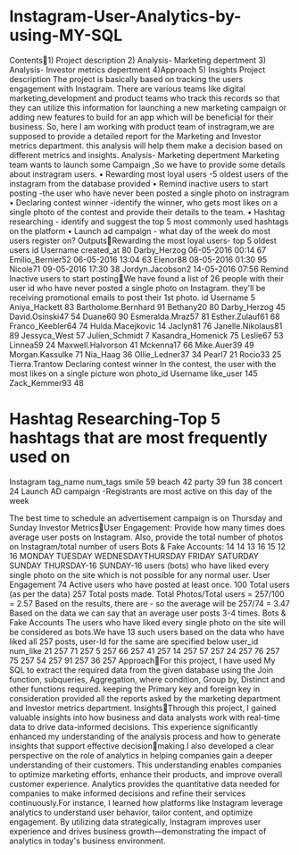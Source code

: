 # Instagram-User-Analytics-by-using-MY-SQL

Contents1) Project description
2) Analysis- Marketing depertment
3) Analysis- Investor metrics depertment
4)Approach
5) Insights
Project description
The project is basically based on tracking the users engagement with Instagram. There are various 
teams like digital marketing,development and product teams who track this records so that they can 
utilize this information for launching a new marketing campaign or adding new features to build for 
an app which will be beneficial for their business. So, here I am working with product team of 
instragram,we are supposed to provide a detailed report for the Marketing and Investor metrics 
department. this analysis will help them make a decision based on different metrics and insights.
Analysis- Marketing depertment
Marketing team wants to launch some Campaign ,So we have to provide some details about 
instragram users.
• Rewarding most loyal users -5 oldest users of the instagram from the database provided
• Remind inactive users to start posting -the user who have never been posted a single
 photo on instragram 
• Declaring contest winner -identify the winner, who gets most likes on a single photo of 
 the contest and provide their details to the team.
• Hashtag researching - identify and suggest the top 5 most commonly used hashtags on 
 the platform 
• Launch ad campaign - what day of the week do most users register on?
OutputsRewarding the most loyal users- top 5 oldest users
 id Username created_at
80 Darby_Herzog 06-05-2016 00:14
67 Emilio_Bernier52 06-05-2016 13:04
63 Elenor88 08-05-2016 01:30
95 Nicole71 09-05-2016 17:30
38 Jordyn.Jacobson2 14-05-2016 07:56
Remind Inactive users to start postingWe have found a list of 26 people with their user id who have never posted a single photo on 
Instagram. they'll be receiving promotional emails to post their 1st photo.
 id Username
5 Aniya_Hackett
83 Bartholome.Bernhard
91 Bethany20
80 Darby_Herzog
45 David.Osinski47
54 Duane60
90 Esmeralda.Mraz57
81 Esther.Zulauf61
68 Franco_Keebler64
74 Hulda.Macejkovic
14 Jaclyn81
76 Janelle.Nikolaus81
89 Jessyca_West
57 Julien_Schmidt
7 Kasandra_Homenick
75 Leslie67
53 Linnea59
24 Maxwell.Halvorson
41 Mckenna17
66 Mike.Auer39
49 Morgan.Kassulke
71 Nia_Haag
36 Ollie_Ledner37
34 Pearl7
21 Rocio33
25 Tierra.Trantow
Declaring contest winner
In the contest, the user with the most likes on a single picture won
photo_id Username like_user
 145 Zack_Kemmer93 48
# Hashtag Researching-Top 5 hashtags that are most frequently used on 
Instagram
tag_name num_tags
smile 59
beach 42
party 39
fun 38
concert 24
Launch AD campaign -Registrants are most active on this day of the week

The best time to schedule an 
advertisement campaign is on 
Thursday and Sunday 
Investor MetricsUser Engagement: 
Provide how many times does average user posts on Instagram. Also, 
provide the total number of photos on Instagram/total number of users
Bots & Fake Accounts:
14 14
13
16
15
12
16
MONDAY TUESDAY WEDNESDAYTHURSDAY FRIDAY SATURDAY SUNDAY
 THURSDAY-16 SUNDAY-16
users (bots) who have liked every single photo on the site which is not 
possible for any normal user. 
User Engagement
74 Active users who have posted at least once. 
100 Total users (as per the data) 257 Total posts made. 
Total Photos/Total users = 257/100 = 2.57 
Based on the results, there are - so the average will be 257/74 = 3.47
Based on the data we can say that an average user posts 3-4 times.
Bots & Fake Accounts
The users who have liked every single photo on the site will be 
considered as bots.We have 13 such users based on the data who have 
liked all 257 posts, user-Id for the same are specified below
user_id num_like
21 257
71 257
5 257
66 257
41 257
14 257
57 257
24 257
76 257
75 257
54 257
91 257
36 257
ApproachFor this project, I have used My SQL to extract the required data from 
the given database using the Join function, subqueries, Aggregation, 
where condition, Group by, Distinct and other functions required. 
keeping the Primary key and foreign key in consideration provided all 
the reports asked by the marketing department and Investor metrics 
department.
InsightsThrough this project, I gained valuable insights into how business and 
data analysts work with real-time data to drive data-informed decisions. 
This experience significantly enhanced my understanding of the analysis 
process and how to generate insights that support effective decisionmaking.I also developed a clear perspective on the role of analytics in 
helping companies gain a deeper understanding of their customers. This 
understanding enables companies to optimize marketing efforts, 
enhance their products, and improve overall customer experience. 
Analytics provides the quantitative data needed for companies to make 
informed decisions and refine their services continuously.For instance, I 
learned how platforms like Instagram leverage analytics to understand 
user behavior, tailor content, and optimize engagement. By utilizing 
data strategically, Instagram improves user experience and drives 
business growth—demonstrating the impact of analytics in today's 
business environment.
